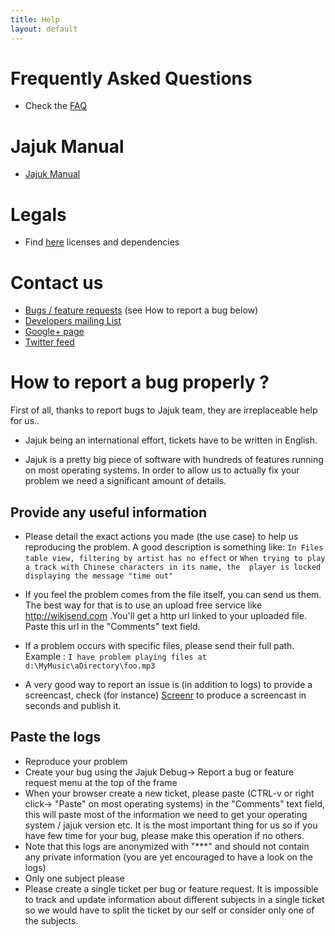 ```yaml
---
title: Help
layout: default
---
```


# Frequently Asked Questions
* Check the [FAQ](/faq.html)

# Jajuk Manual
* [Jajuk Manual](/jajuk_manual.html)

# Legals
* Find [here](/legals.html) licenses and dependencies

# Contact us 
  * [Bugs / feature requests](https://github.com/jajuk-team/jajuk/issues) (see How to report a bug below)
  * [Developers mailing List](http://lists.sourceforge.net/mailman/listinfo/jajuk-developers)
  * [Google+ page](http://plus.google.com/116653776869968419005)
  * [Twitter feed](http://twitter.com/jajukproject)
  
# How to report a bug properly ?

First of all, thanks to report bugs to Jajuk team, they are irreplaceable help for us..

* Jajuk being an international effort, tickets have to be written in English.

* Jajuk is a pretty big piece of software with hundreds of features running on most operating systems. 
In order to allow us to actually fix your problem we need a significant amount of details.

## Provide any useful information
* Please detail the exact actions you made (the use case) to help us reproducing the problem. 
A good description is something like:
``In Files table view, filtering by artist has no effect``
or
``When trying to play a track with Chinese characters in its name, the 
player is locked displaying the message "time out"``

* If you feel the problem comes from the file itself, you can send us them. The best way for that is to use an upload free service like http://wikisend.com .You'll get a http url linked to your uploaded file. Paste this url in the "Comments" text field.
* If a problem occurs with specific files, please send their full path. Example :
``I have problem playing files at d:\MyMusic\aDirectory\foo.mp3``
* A very good way to report an issue is (in addition to logs) to provide a screencast, check (for instance) [Screenr](http://www.screenr.com) to produce a screencast in seconds and publish it.

## Paste the logs
* Reproduce your problem
* Create your bug using the Jajuk Debug-> Report a bug or feature request menu at the top of the frame
* When your browser create a new ticket, please paste (CTRL-v or right click-> "Paste" on most operating systems) in the "Comments" text field, 
this will paste most of the information we need to get your operating system / jajuk version etc. It is the most important thing for us so if you have few time for your bug, please make this operation if no others.
* Note that this logs are anonymized with "***" and should not contain any private information (you are yet encouraged to have a look on the logs)
* Only one subject please
* Please create a single ticket per bug or feature request. It is impossible to track and update information about different subjects in a single ticket so we would have to split the ticket by our self or consider only one of the subjects.